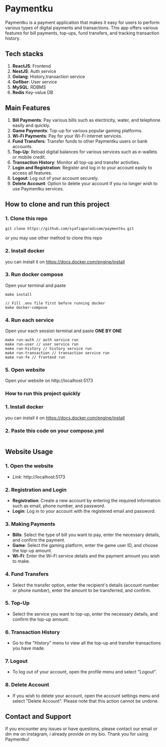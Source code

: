 # Paymentku

Paymentku is a payment application that makes it easy for users to perform various types of digital payments and transactions. This app offers various features for bill payments, top-ups, fund transfers, and tracking transaction history.

## Tech stacks
1. **ReactJS**: Frontend
2. **NestJS**: Auth service
3. **Golang**: History,transaction service
4. **Gofiber**: User service
5. **MySQL**: RDBMS
6. **Redis** Key-value DB



## Main Features

1. **Bill Payments**: Pay various bills such as electricity, water, and telephone easily and quickly.
2. **Game Payments**: Top-up for various popular gaming platforms.
3. **Wi-Fi Payments**: Pay for your Wi-Fi internet services.
4. **Fund Transfers**: Transfer funds to other Paymentku users or bank accounts.
5. **Top-Up**: Reload digital balances for various services such as e-wallets or mobile credit.
6. **Transaction History**: Monitor all top-up and transfer activities.
7. **Login and Registration**: Register and log in to your account easily to access all features.
8. **Logout**: Log out of your account securely.
9. **Delete Account**: Option to delete your account if you no longer wish to use Paymentku services.

## How to clone and run this project

### 1. Clone this repo
```
git clone https://github.com/syafiqparadisam/paymentku.git
```
or you may use other method to clone this repo

### 2. Install docker
you can install it on https://docs.docker.com/engine/install
### 3. Run docker compose
Open your terminal and paste 
```
make install

// Fill .env file first before running docker
make docker-compose
```
### 4. Run each service
Open your each session terminal and paste **ONE BY ONE**
```
make run-auth // auth service run
make run-user // user service run
make run-history // history service run
make run-transaction // transaction service run
make run-fe // frontend run
```
### 5. Open website
Open your website on http://localhost:5173


### How to run this project quickly

### 1. Install docker
you can install it on https://docs.docker.com/engine/install
### 2. Paste this code on your compose.yml
```

```

## Website Usage
### 1. Open the website
- *Link*: http://localhost:5173 

### 2. Registration and Login
- **Registration**: Create a new account by entering the required information such as email, phone number, and password.
- **Login**: Log in to your account with the registered email and password.

### 3. Making Payments
- **Bills**: Select the type of bill you want to pay, enter the necessary details, and confirm the payment.
- **Game**: Select the gaming platform, enter the game user ID, and choose the top-up amount.
- **Wi-Fi**: Enter the Wi-Fi service details and the payment amount you wish to make.

### 4. Fund Transfers
- Select the transfer option, enter the recipient's details (account number or phone number), enter the amount to be transferred, and confirm.

### 5. Top-Up
- Select the service you want to top-up, enter the necessary details, and confirm the top-up amount.

### 6. Transaction History
- Go to the "History" menu to view all the top-up and transfer transactions you have made.

### 7. Logout
- To log out of your account, open the profile menu and select "Logout".

### 8. Delete Account
- If you wish to delete your account, open the account settings menu and select "Delete Account". Please note that this action cannot be undone.

## Contact and Support

If you encounter any issues or have questions, please contact our email or dm me on instagram, i already provide on my bio.
Thank you for using Paymentku!

